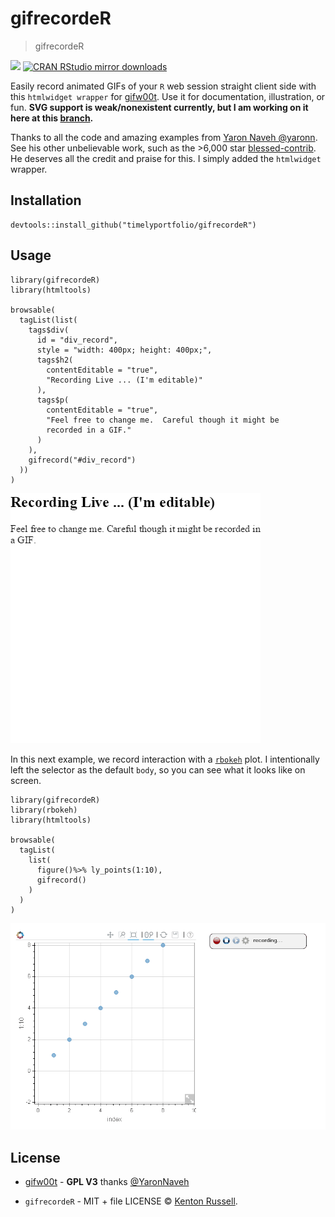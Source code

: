 gifrecordeR
===========

> gifrecordeR

[![](http://www.r-pkg.org/badges/version/gifrecordeR)](http://www.r-pkg.org/pkg/gifrecordeR)
[![CRAN RStudio mirror
downloads](http://cranlogs.r-pkg.org/badges/gifrecordeR)](http://www.r-pkg.org/pkg/gifrecordeR)

Easily record animated GIFs of your `R` web session straight client side
with this `htmlwidget wrapper` for
[gifw00t](https://github.com/yaronn/gifw00t). Use it for documentation,
illustration, or fun. **SVG support is weak/nonexistent currently, but I
am working on it here at this
[branch](https://github.com/timelyportfolio/).**

Thanks to all the code and amazing examples from [Yaron Naveh
@yaronn](https://twitter.com/YaronNaveh). See his other unbelievable
work, such as the \>6,000 star
[blessed-contrib](https://github.com/yaronn/blessed-contrib). He
deserves all the credit and praise for this. I simply added the
`htmlwidget` wrapper.

Installation
------------

    devtools::install_github("timelyportfolio/gifrecordeR")

Usage
-----

    library(gifrecordeR)
    library(htmltools)

    browsable(
      tagList(list(
        tags$div(
          id = "div_record",
          style = "width: 400px; height: 400px;",
          tags$h2(
            contentEditable = "true",
            "Recording Live ... (I'm editable)"
          ),
          tags$p(
            contentEditable = "true",
            "Feel free to change me.  Careful though it might be
            recorded in a GIF."
          )
        ),
        gifrecord("#div_record")
      ))
    )

![gif recording of example 1](example1.gif)

In this next example, we record interaction with a
[`rbokeh`](https://github.com/bokeh/rbokeh) plot. I intentionally left
the selector as the default `body`, so you can see what it looks like on
screen.

    library(gifrecordeR)
    library(rbokeh)
    library(htmltools)

    browsable(
      tagList(
        list(
          figure()%>% ly_points(1:10),
          gifrecord()
        )
      )
    )

![gif recording of bokeh example](example2_rbokeh.gif)

License
-------

-   [gifw00t](https://github.com/yaronn/gifw00t) - **GPL V3** thanks
    [@YaronNaveh](http://twitter.com/YaronNaveh)

-   `gifrecordeR` - MIT + file LICENSE © [Kenton
    Russell](https://github.com/).
